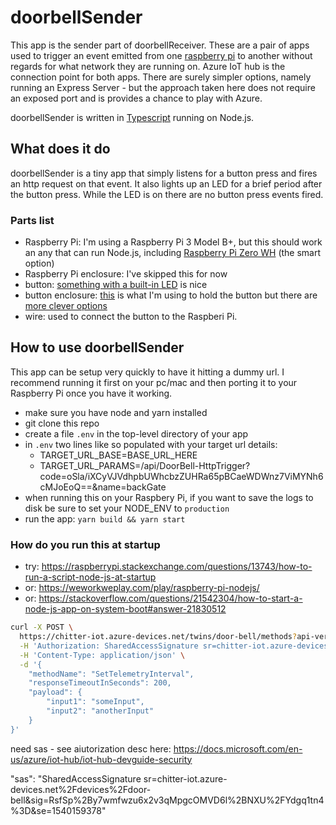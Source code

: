 # doorbellSender

This app is the sender part of doorbellReceiver. These are a pair of
apps used to trigger an event emitted from one [raspberry pi](https://www.raspberrypi.org/) to another
without regards for what network they are running on. Azure IoT hub is
the connection point for both apps. There are surely simpler options, namely
running an Express Server - but the approach taken here does not require an
exposed port and is provides a chance to play with Azure.

doorbellSender is written in [Typescript](https://www.typescriptlang.org/) running on Node.js.

## What does it do

doorbellSender is a tiny app that simply listens for a button press
and fires an http request on that event. It also lights up an LED
for a brief period after the button press. While the LED is on
there are no button press events fired.

### Parts list

- Raspberry Pi: I'm using a Raspberry Pi 3 Model B+, but this should work an any that can run Node.js, including [Raspberry Pi Zero WH](https://www.adafruit.com/product/3708) (the smart option)
- Raspberry Pi enclosure: I've skipped this for now
- button: [something with a built-in LED](https://www.adafruit.com/product/1440) is nice
- button enclosure: [this](https://www.amazon.com/gp/product/B0054G6KBI) is what I'm using to hold the button but there are [more clever options](https://www.google.com/search?q=altoids+button+enclosure&source=lnms&tbm=isch&sa=X&ved=0ahUKEwjsqIPJ-ZLeAhXMJTQIHRqvAEUQ_AUIDygC&biw=1280&bih=667)
- wire: used to connect the button to the Raspberi Pi.

## How to use doorbellSender

This app can be setup very quickly to have it hitting a dummy url. I recommend running it
first on your pc/mac and then porting it to your Raspberry Pi once you have it working.

- make sure you have node and yarn installed
- git clone this repo
- create a file `.env` in the top-level directory of your app
- in `.env` two lines like so populated with your target url details:
  - TARGET_URL_BASE=BASE_URL_HERE
  - TARGET_URL_PARAMS=/api/DoorBell-HttpTrigger?code=oSla/iXCyVJVdhpbUWhcbzZUHRa65pBCaeWDWnz7ViMYNh6cMJoEoQ==&name=backGate
- when running this on your Raspbery Pi, if you want to save the logs to disk be sure to set your NODE_ENV to `production`
- run the app: `yarn build && yarn start`

### How do you run this at startup

- try: <https://raspberrypi.stackexchange.com/questions/13743/how-to-run-a-script-node-js-at-startup>
- or: <https://weworkweplay.com/play/raspberry-pi-nodejs/>
- or: <https://stackoverflow.com/questions/21542304/how-to-start-a-node-js-app-on-system-boot#answer-21830512>

``` bash
curl -X POST \
  https://chitter-iot.azure-devices.net/twins/door-bell/methods?api-version=2018-06-30 \
  -H 'Authorization: SharedAccessSignature sr=chitter-iot.azure-devices.net%2Fdevices%2Fdoor-bell&sig=RsfSp%2By7wmfwzu6x2v3qMpgcOMVD6l%2BNXU%2FYdgq1tn4%3D&se=1540159378' \
  -H 'Content-Type: application/json' \
  -d '{
    "methodName": "SetTelemetryInterval",
    "responseTimeoutInSeconds": 200,
    "payload": {
        "input1": "someInput",
        "input2": "anotherInput"
    }
}'
```

need sas - see aiutorization desc here: https://docs.microsoft.com/en-us/azure/iot-hub/iot-hub-devguide-security

"sas": "SharedAccessSignature sr=chitter-iot.azure-devices.net%2Fdevices%2Fdoor-bell&sig=RsfSp%2By7wmfwzu6x2v3qMpgcOMVD6l%2BNXU%2FYdgq1tn4%3D&se=1540159378"
